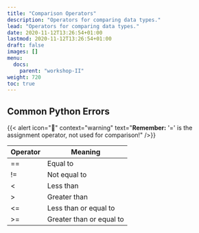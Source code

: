 ```yaml
---
title: "Comparison Operators"
description: "Operators for comparing data types."
lead: "Operators for comparing data types."
date: 2020-11-12T13:26:54+01:00
lastmod: 2020-11-12T13:26:54+01:00
draft: false
images: []
menu:
  docs:
    parent: "workshop-II"
weight: 720
toc: true
---
```


## Common Python Errors

{{< alert icon=":mega:" context="warning" text="<b>Remember:</b> '=' is the assignment operator, not used for comparison!" />}}

| Operator |  Meaning |
| -------- |  ------- |
| ==       |  Equal to  |
| !=       |  Not equal to  |
| <        |  Less than |
| >        |  Greater than  |
| <=       |  Less than or equal to |
| >=       |  Greater than or equal to  |